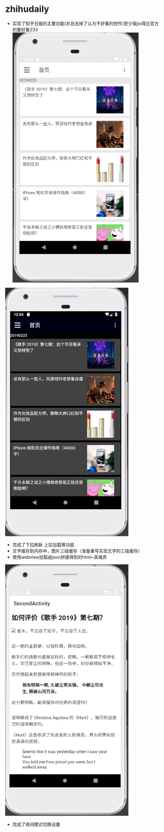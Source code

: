 # zhihudaily
* 实现了知乎日报的主要功能(并且去掉了认为不好看的控件)至少我jio得比官方的要好看233
![main](https://github.com/931717954/zhihudaily/blob/master/%E4%B8%BB%E9%A1%B5.PNG)

![night](https://github.com/931717954/zhihudaily/blob/master/%E5%A4%9C%E9%97%B4%E4%B8%BB%E9%A1%B5.PNG)

* 完成了下拉刷新 上拉加载等功能
* 文字缓存到内存中，图片三级缓存（准备重写实现文字的三级缓存）
* 使用webview加载由json拼接得到的html~真难弄

![web](https://github.com/931717954/zhihudaily/blob/master/%E7%BD%91%E9%A1%B5.PNG)
* 完成了夜间模式切换设置
